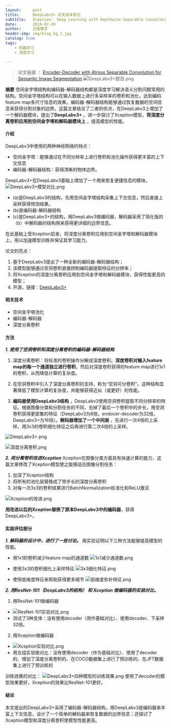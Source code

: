 ```yaml
---
layout:     post
title:      DeepLabv3+ 论文阅读笔记
subtitle:   Xception： Deep Learning with Depthwise Separable Convolutions 阅读笔记
date:       2019-07-29
author:     正版慕言
header-img: img/blog_bg_1.jpg
catalog: true
tags:
    - 机器学习
    - 深度学习

---
```



> 论文链接 ： [Encoder-Decoder with Atrous Separable Convolution for Semantic Image Segmentation](https://arxiv.org/pdf/1802.02611.pdf)
> ![DeepLabv3+题目.png](/img/机器学习/DeepLabv3+题目.png)

**摘要** 空间金字塔结构和编码器-解码器结构都是深度学习解决语义分割问题常用的结构。空间金字塔结构可以在输入数据上进行多采样率的卷积和池化，达到编码feature map多尺寸信息的效果。编码器-解码器结构能够通过恢复数据的空间信息来获得分割对象的边界。这篇文章结合了二者的优点，在DeepLabv3上增加了一个解码器模块，提出了**DeepLabv3+** 。进一步探讨了Xception模型，**将深度分离卷积应用到空间金字塔和解码器模块上** ，提高模型的性能。

#### 介绍
DeepLabv3中使用的两种神经网络的特点：

* 空间金字塔：能够通过在不同分辨率上进行卷积和池化操作获得更丰富的上下文信息
* 编码器-解码器结构：获得清晰的物体边界。

DeepLabv3+在DeepLabv3基础上增加了一个用来恢复便捷信息的模块。
![DeepLabv3+模型对比.png](/img/机器学习/DeepLabv3+模型对比.png)

* (a)是DeepLabv3的结构，先用空间金字塔结构采集上下文信息，然后直接上采样获得预测结果。
* (b)是编码器-解码器结构
* (c)是DeepLabv3+的结构，用DeepLabv3做编码器，解码器采用了简化版的（b）中解码器的结构用来获得更详细的边界信息。

在此基础上受Xception启发，将深度分离卷积应用到空间金字塔和解码器模块上，用以加速模型训练并保证其学习能力。

论文的亮点：

1. 基于DeepLabv3提出了一种全新的编码器-解码器结构；
2. 该模型能够通过空洞卷积直接控制编码器提取特征的分辨率；
3. 将Xception的深度分离卷积应用到空间金字塔和解码器模块，获得性能更高的模型；
4. 开源。链接：[DeepLabv3+](https://github.com/fourmi1995/IronSegExperiment-Deeplabv3_PLUS)

#### 相关技术

* 空间金字塔池化
* 编码器-解码器
* 深度分离卷积

#### 方法

***1. 使用了空洞卷积和深度分离卷积的编码器-解码器结构***

1. 深度分离卷积：将标准的卷积操作分解成深度卷积。**深度卷积对输入feature map的每一个通道独立进行卷积**，然后对深度卷积获得的feature map进行1x1的卷积，从而降低计算的复杂度。

2. 在空洞卷积中引入了深度分离卷积的支持，称为“空洞可分卷积”。这种结构显著降低了模型计算的复杂度，并能够获得近似（或更好）的性能。

3. **编码器使用DeepLabv3结构** ，DeepLabv3使用空洞卷积提取不同分辨率的特征。根据图像分类和分割任务的不同，去掉了最后一个卷积中的步长，用空洞卷积获得更密集的特征（DeepLabv3为8倍，endocer-decoder为32倍，DeepLabv3+为16倍）。**解码器增加了一个中间层** ，先进行一次4倍的上采样，用3x3的卷积细化特征之后再进行第二次4倍的上采样。

![DeepLabv3+.png](/img/机器学习/DeepLabv3+.png)

![深度分离卷积.png](/img/机器学习/深度分离卷积.png)

***2. 用分离卷积改进Xception***
Xception在图像分类方面具有快速计算的能力，这篇文章修改了Xception模型使之能够适应图像分割任务：

1. 加深了Xception结构
2. 将所有的池化层替换成了带步长的深度分离卷积
3. 对每一次3x3的卷积结果进行BatchNormalization标准化和ReLU激活

![Xception的改进.png](/img/机器学习/Xception的改进.png)

**用改进以后的Xception替换了原本DeepLabv3中的编码器**，获得DeepLabv3+。

#### 实验评估部分

***1. 解码器的设计中，进行了一些讨论。*** 用实验证明以下三种方法能够提高模型的性能。

* 用1x1的卷积减少feature map的通道数
    ![1x1减少通道数.png](/img/机器学习/1x1减少通道数.png)

* 使用3x3的卷积细化上采样特征
    ![3x3细化特征.png](/img/机器学习/3x3细化特征.png)
    
* 使用低维度特征来帮助获得更多细节
    ![低维度弥补特征.png](/img/机器学习/低维度弥补特征.png)

***2. 用ResNet-101（DeepLabv3的结构） 和 Xception 做编码器的实验对比。***
1. 用ResNet-101做编码器
* ![ResNet-101实验对比.png](/img/机器学习/ResNet-101实验对比.png)
* 测试了3种变体：没有使用decoder（用作基础对比）、使用decoder、下采样32倍。
2. 用Xception做编码器
* ![Xception实验对比.png](/img/机器学习/Xception实验对比.png)
* 用五组实验做对比：没有使用decoder（作为基础对比）、使用了decoder的、增加了深度分离卷积的、在COCO数据集上进行了预训练的、在JFT数据集上进行了预训练的

训练效果的对比：
![DeepLabv3+四种模型的训练效果.png](/img/机器学习/DeepLabv3+四种模型的训练效果.png)
使用了decoder的模型效果更好，Xception的效果比ResNet-101更好。

#### 结论
本文提出的DeepLabv3+采用了编码器-解码器结构，用DeepLabv3座编码器来丰富上下文信息，设计了一个简单的解码器来恢复数据的边界信息；还探讨了Xception模型和深度分离卷积使模型性能更高。